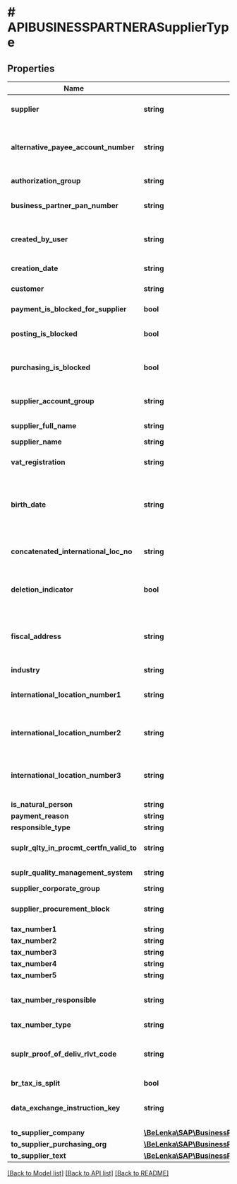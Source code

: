 # # APIBUSINESSPARTNERASupplierType

## Properties

Name | Type | Description | Notes
------------ | ------------- | ------------- | -------------
**supplier** | **string** | Account Number of Supplier | [optional]
**alternative_payee_account_number** | **string** | Account Number of the Alternative Payee | [optional]
**authorization_group** | **string** | Authorization Group | [optional]
**business_partner_pan_number** | **string** | Permanent Account Number | [optional]
**created_by_user** | **string** | Name of Person who Created the Object | [optional]
**creation_date** | **string** | Record Created On | [optional]
**customer** | **string** | Customer Number | [optional]
**payment_is_blocked_for_supplier** | **bool** | Payment Block | [optional]
**posting_is_blocked** | **bool** | Central Posting Block | [optional]
**purchasing_is_blocked** | **bool** | Centrally imposed purchasing block | [optional]
**supplier_account_group** | **string** | Supplier Account Group | [optional]
**supplier_full_name** | **string** | Supplier Full Name | [optional]
**supplier_name** | **string** |  | [optional]
**vat_registration** | **string** | VAT Registration Number | [optional]
**birth_date** | **string** | Date of Birth of the Person Subject to Withholding Tax | [optional]
**concatenated_international_loc_no** | **string** | Cocatenated International Location Number | [optional]
**deletion_indicator** | **bool** | Central Deletion Flag for Master Record | [optional]
**fiscal_address** | **string** | Account number of the master record with fiscal address | [optional]
**industry** | **string** | Industry Key | [optional]
**international_location_number1** | **string** | International location number  (part 1) | [optional]
**international_location_number2** | **string** | International location number (Part 2) | [optional]
**international_location_number3** | **string** | Check digit for the international location number | [optional]
**is_natural_person** | **string** |  | [optional]
**payment_reason** | **string** |  | [optional]
**responsible_type** | **string** |  | [optional]
**suplr_qlty_in_procmt_certfn_valid_to** | **string** | Validity Date of Certification | [optional]
**suplr_quality_management_system** | **string** | Supplier&#39;s QM System | [optional]
**supplier_corporate_group** | **string** |  | [optional]
**supplier_procurement_block** | **string** | Function That Will Be Blocked | [optional]
**tax_number1** | **string** |  | [optional]
**tax_number2** | **string** |  | [optional]
**tax_number3** | **string** |  | [optional]
**tax_number4** | **string** |  | [optional]
**tax_number5** | **string** |  | [optional]
**tax_number_responsible** | **string** | Tax Number at Responsible Tax Authority | [optional]
**tax_number_type** | **string** |  | [optional]
**suplr_proof_of_deliv_rlvt_code** | **string** | Supplier indicator relevant for proof of delivery | [optional]
**br_tax_is_split** | **bool** | Tax Split | [optional]
**data_exchange_instruction_key** | **string** | Instruction Key for Data Medium Exchange | [optional]
**to_supplier_company** | [**\BeLenka\SAP\BusinessPartner\Model\APIBUSINESSPARTNERASupplierTypeToSupplierCompany**](APIBUSINESSPARTNERASupplierTypeToSupplierCompany.md) |  | [optional]
**to_supplier_purchasing_org** | [**\BeLenka\SAP\BusinessPartner\Model\APIBUSINESSPARTNERASupplierTypeToSupplierPurchasingOrg**](APIBUSINESSPARTNERASupplierTypeToSupplierPurchasingOrg.md) |  | [optional]
**to_supplier_text** | [**\BeLenka\SAP\BusinessPartner\Model\APIBUSINESSPARTNERASupplierTypeToSupplierText**](APIBUSINESSPARTNERASupplierTypeToSupplierText.md) |  | [optional]

[[Back to Model list]](../../README.md#models) [[Back to API list]](../../README.md#endpoints) [[Back to README]](../../README.md)
